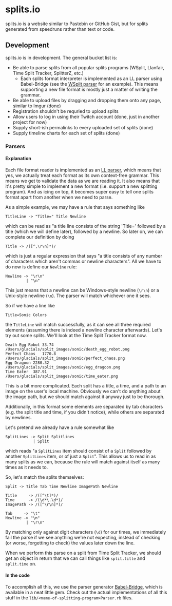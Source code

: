 # splits.io

splits.io is a website similar to Pastebin or GitHub Gist, but for splits
generated from speedruns rather than text or code.

## Development

splits.io is in development. The general bucket list is:

* Be able to parse splits from all popular splits programs (WSplit, Llanfair,
  Time Split Tracker, SplitterZ, etc.)
  * Each splits format interpreter is implemented as an LL parser using
    Babel-Bridge (see the [WSplit parser][1] for an example). This means
    supporting a new file format is mostly just a matter of writing the
    grammar.
* Be able to upload files by dragging and dropping them onto any page, similar
  to Imgur (done)
* Registration shouldn't be requried to upload splits
* Allow users to log in using their Twitch account (done, just in another
  project for now)
* Supply short-ish permalinks to every uploaded set of splits (done)
* Supply timeline charts for each set of splits (done)

### Parsers

#### Explanation

Each file format reader is implemented as an [LL parser][2], which means that
yes, we actually treat each format as its own context-free grammar. This means
we get to validate the data as we are reading it. It also means that it's pretty
simple to implement a new format (i.e. support a new splitting program). And as
icing on top, it becomes super easy to tell one splits format apart from
another when we need to parse.

As a simple example, we may have a rule that says something like

    TitleLine -> "Title=" Title Newline

which can be read as "a title line consists of the string 'Title=' followed by
a title (which we will define later), followed by a newline. So later on, we can
complete our definition by doing

    Title -> /([^,\r\n]*)/

which is just a regular expression that says "a title consists of any number of
characters which aren't commas or newline characters". All we have to do now is
define our `Newline` rule:

    Newline -> "\r\n"
             | "\n"

This just means that a newline can be Windows-style newline (`\r\n`) or a
Unix-style newline (`\n`). The parser will match whichever one it sees.

So if we have a line like

    Title=Sonic Colors

the `TitleLine` will match successfully, as it can see all three required
elements (assuming there is indeed a newline character afterwards). Let's try
out some splits. We'll look at the Time Split Tracker format now.

    Death Egg Robot	33.74
    /Users/glacials/split_images/sonic/death_egg_robot.png
    Perfect Chaos	1770.8
    /Users/glacials/split_images/sonic/perfect_chaos.png
    Egg Dragoon	2280.32
    /Users/glacials/split_images/sonic/egg_dragoon.png
    Time Eater	387.91
    /Users/glacials/split_images/sonic/time_eater.png

This is a bit more complicated. Each split has a title, a time, and a path to an
image on the user's local machine. Obviously we can't do anything about the
image path, but we should match against it anyway just to be thorough.

Additionally, in this format some elements are separated by tab characters
(e.g. the split title and time, if you didn't notice), while others are
separated by newlines.

Let's pretend we already have a rule somewhat like

    SplitLines -> Split Splitlines
                | Split

which reads "a `SplitLines` item should consist of a `Split` followed by another
`SplitLines` item, or of just a `Split`". This allows us to read in as many
splits as we can, because the rule will match against itself as many times as it
needs to.

So, let's match the splits themselves:

    Split -> Title Tab Time Newline ImagePath Newline

    Title     -> /([^\t]*)/
    Time      -> /(\d*\.\d*)/
    ImagePath -> /([^\r\n]*)/

    Tab     -> "\t"
    Newline -> "\n"
             | "\r\n"

By matching only against digit characters (`\d`) for our times, we immediately
fail the parse if we see anything we're not expecting, instead of checking (or
worse, forgetting to check) the values later down the line.

When we perform this parse on a split from Time Split Tracker, we should get an
object in return that we can call things like `split.title` and `split.time` on.

#### In the code

To accomplish all this, we use the parser generator [Babel-Bridge][3], which is
available in a neat little gem. Check out the actual implementations of all this
stuff in the `lib/<name-of-splitting-program>Parser.rb` files.

[1]: https://github.com/skoh-fley/splits.io/blob/master/lib/wsplit_parser.rb
[2]: http://en.wikipedia.org/wiki/LL_parser
[3]: https://github.com/shanebdavis/Babel-Bridge
